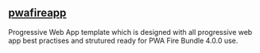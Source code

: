 ## [pwafireapp]()
Progressive Web App template which is designed with all progressive web app best practises and strutured ready for PWA Fire Bundle 4.0.0 use.
